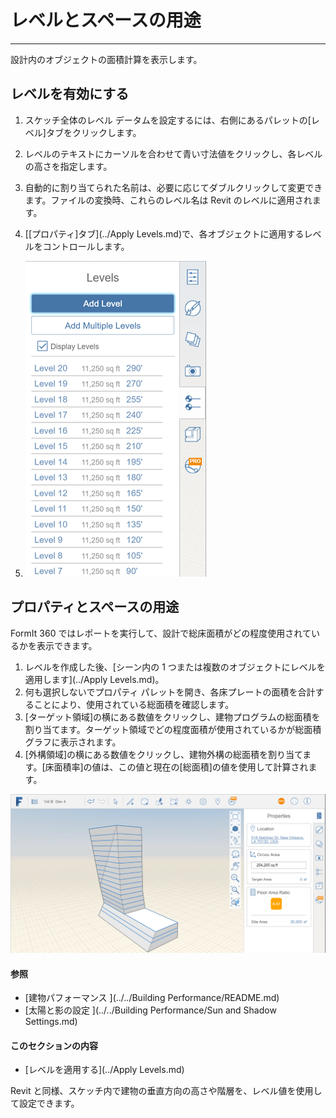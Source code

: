 

# レベルとスペースの用途

---

設計内のオブジェクトの面積計算を表示します。

## レベルを有効にする

1. スケッチ全体のレベル データムを設定するには、右側にあるパレットの[レベル]タブをクリックします。
2. レベルのテキストにカーソルを合わせて青い寸法値をクリックし、各レベルの高さを指定します。
3. 自動的に割り当てられた名前は、必要に応じてダブルクリックして変更できます。ファイルの変換時、これらのレベル名は Revit のレベルに適用されます。
4. [[プロパティ]タブ](../Apply Levels.md)で、各オブジェクトに適用するレベルをコントロールします。

5. ![](Images/GUID-B654ADB4-52D5-4086-A247-55304811E5F3-low.png)

## プロパティとスペースの用途

FormIt 360 ではレポートを実行して、設計で総床面積がどの程度使用されているかを表示できます。

1. レベルを作成した後、[シーン内の 1 つまたは複数のオブジェクトにレベルを適用します](../Apply Levels.md)。
2. 何も選択しないでプロパティ パレットを開き、各床プレートの面積を合計することにより、使用されている総面積を確認します。
3. [ターゲット領域]の横にある数値をクリックし、建物プログラムの総面積を割り当てます。ターゲット領域でどの程度面積が使用されているかが総面積グラフに表示されます。
4. [外構領域]の横にある数値をクリックし、建物外構の総面積を割り当てます。[床面積率]の値は、この値と現在の[総面積]の値を使用して計算されます。

![](Images/GUID-F5CDAC20-727D-4FE2-ACD4-199EF23AF535-low.png)

#### 参照

* [建物パフォーマンス ](../../Building Performance/README.md)
* [太陽と影の設定 ](../../Building Performance/Sun and Shadow Settings.md)

#### このセクションの内容

* [レベルを適用する](../Apply Levels.md)

Revit と同様、スケッチ内で建物の垂直方向の高さや階層を、レベル値を使用して設定できます。

